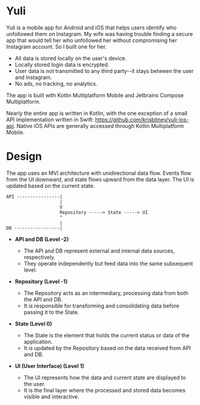 # Yuli

Yuli is a mobile app for Android and iOS that helps users identify who unfollowed them on Instagram. My wife was having trouble finding a secure app that would tell her who unfollowed her without compromising her Instagram account. So I built one for her.

- All data is stored locally on the user's device. 
- Locally stored login data is encrypted.
- User data is not transmitted to any third party--it stays between the user and Instagram.
- No ads, no tracking, no analytics.

The app is built with Kotlin Multiplatform Mobile and Jetbrains Compose Multiplatform.

Nearly the entire app is written in Kotlin, with the one exception of a small API implementation written in Swift: https://github.com/krisbitney/yuli-ios-api. Native iOS APIs are generally accessed through Kotlin Multiplatform Mobile.

# Design
The app uses an MVI architecture with unidirectional data flow. Events flow from the UI downward, and state flows upward from the data layer. The UI is updated based on the current state.

```plaintext
API ----------------|
                    |
                    V
                    Repository -----> State -----> UI
                    ^
                    |
DB -----------------|
```

- **API and DB (Level -2)**
    - The API and DB represent external and internal data sources, respectively.
    - They operate independently but feed data into the same subsequent level.

- **Repository (Level -1)**
    - The Repository acts as an intermediary, processing data from both the API and DB.
    - It is responsible for transforming and consolidating data before passing it to the State.

- **State (Level 0)**
    - The State is the element that holds the current status or data of the application.
    - It is updated by the Repository based on the data received from API and DB.

- **UI (User Interface) (Level 1)**
    - The UI represents how the data and current state are displayed to the user.
    - It is the final layer where the processed and stored data becomes visible and interactive.
